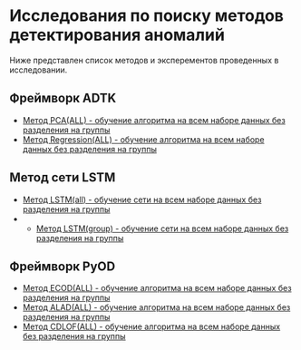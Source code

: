 # Исследования по поиску методов детектирования аномалий

Ниже представлен список методов и эксперементов проведенных в исследовании.

## Фреймворк ADTK

* [Метод PCA(ALL) - обучение алгоритма на всем наборе данных без разделения на группы](AnomalyDetectionToolkit(ADTK)/PCA_ALL/)
* [Метод Regression(ALL) - обучение алгоритма на всем наборе данных без разделения на группы](AnomalyDetectionToolkit(ADTK)/Regression_ALL/)

## Метод сети LSTM

* [Метод LSTM(all) - обучение сети на всем наборе данных без разделения на группы](LSTM(all))
* * [Метод LSTM(group) - обучение сети на всем наборе данных без разделения на группы](LSTM(group))

## Фреймворк PyOD

* [Метод ECOD(ALL) - обучение алгоритма на всем наборе данных без разделения на группы](pyOD/ECOD(all)/)
* [Метод ALAD(ALL) - обучение алгоритма на всем наборе данных без разделения на группы](pyOD/ALAD(all)/)
* [Метод CDLOF(ALL) - обучение алгоритма на всем наборе данных без разделения на группы](pyOD/CDLOF(all)/)
